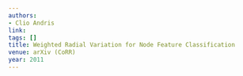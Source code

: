 ```yaml
---
authors:
- Clio Andris
link:
tags: []
title: Weighted Radial Variation for Node Feature Classification
venue: arXiv (CoRR)
year: 2011
---
```

